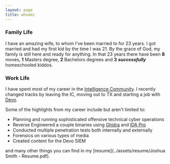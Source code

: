 ```yaml
---
layout: page
title: whoami
---
```



### Family Life

I have an amazing wife, to whom I've been married to for 23 years.  I got married and had my first kid by the time I was 21.  By the grace of God, my family is still here and ready for anything.  In that 23 years there have been **8** moves, **1** Masters degree, **2** Bachelors degrees and **3** ***successfully*** homeschooled kiddos.


### Work Life

I have spent most of my career in the [Intelligence Community](https://www.cia.gov).  I recently changed tracks by leaving the IC, moving out to TX and starting a job with [Devo](https://devo.com).  

Some of the highlights from my career include but aren't limited to:

- Planning and running sophisticated offensive technical cyber operations
- Reverse Engineered a couple binaries using [Ghidra](https://ghidra-sre.org/) and [IDA Pro](https://hex-rays.com/ida-pro/)
- Conducted multiple penetration tests both internally and externally
- Forensics on various types of media
- Created content for the Devo SIEM

and many other things you can find in my [resume](../assets/resume/Joshua Smith - Resume.pdf).